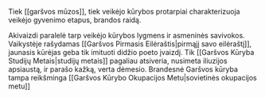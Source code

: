 Tiek [[garšvos mūzos]], tiek veikėjo kūrybos protarpiai charakterizuoja veikėjo gyvenimo etapus, brandos raidą. 

Akivaizdi paralelė tarp veikėjo kūrybos lygmens ir asmeninės savivokos. Vaikystėje rašydamas [[Garšvos Pirmasis Eilėraštis|pirmąjį savo eilėraštį]], jaunasis kūrėjas geba tik imituoti didžio poeto įvaizdį. Tik [[Garšvos Kūryba Studijų Metais|studijų metais]] pagaliau atsiveria, nusimeta iliuzijos apsiaustą, ir parašo kažką, verta dėmesio. Brandesnė Garšvos kūryba tampa reikšminga [[Garšvos Kūrybo Okupacijos Metu|sovietinės okupacijos metu]]
